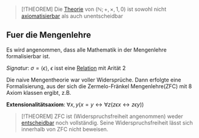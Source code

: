 
>[!THEOREM] 
>Die [Theorie](Theorien%20der%20ersten%20Stufe.md) von $(\mathbb N; +, \times, 1, 0)$ ist sowohl nicht [axiomatisierbar](Axiomatisierung.md) als auch unentscheidbar


## Fuer die Mengenlehre

Es wird angenommen, dass alle Mathematik in der Mengenlehre formalisierbar ist.

_Signatur_: $\sigma = \langle \epsilon\rangle$, $\epsilon$ isst eine [Relation](Relation.md) mit Arität 2

Die naive Mengentheorie war voller Widersprüche. Dann erfolgte eine Formalisierung, aus der sich die Zermelo-Fränkel Mengenlehre(ZFC) mit $8$ Axiom klassen ergibt, z.B.

__Extensionalitätsaxiom__: $\forall x, y(x = y \leftrightarrow\forall z(z\epsilon x \leftrightarrow z\epsilon y))$ 


>[!THEOREM]
>ZFC ist (Widerspruchsfreiheit angenommen) weder [entscheidbar](Entscheidbar.md) noch vollständig. Seine Widerspruchsfreiheit lässt sich innerhalb von ZFC nicht beweisen.

